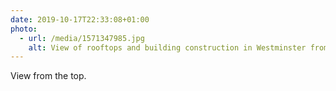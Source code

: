 ```yaml
---
date: 2019-10-17T22:33:08+01:00
photo:
  - url: /media/1571347985.jpg
    alt: View of rooftops and building construction in Westminster from the top floor of the Department of Education.
---
```

View from the top.
